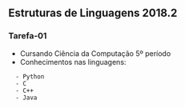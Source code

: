 ## Estruturas de Linguagens 2018.2
### Tarefa-01 
* Cursando Ciência da Computação 5º período    
* Conhecimentos nas linguagens:  
```
  - Python  
  - C  
  - C++  
  - Java
```
